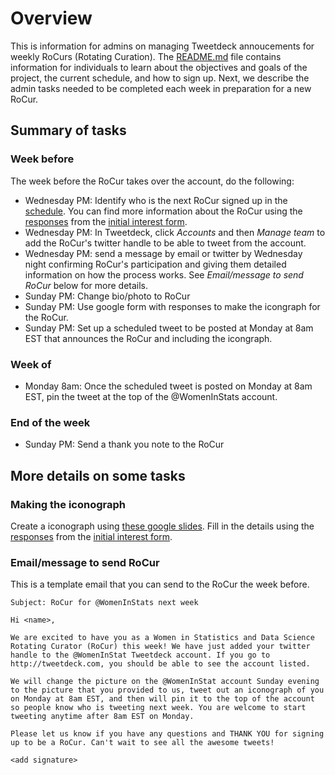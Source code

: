 # Overview 

This is information for admins on managing Tweetdeck annoucements for weekly RoCurs (Rotating Curation). 
The [README.md](README.md) file contains information for individuals to learn about the objectives and goals of the project, the current schedule, and how to sign up. 
Next, we describe the admin tasks needed to be completed each week in preparation for a new RoCur.  

## Summary of tasks

### Week before 

The week before the RoCur takes over the account, do the following: 

- Wednesday PM: Identify who is the next RoCur signed up in the [schedule](https://docs.google.com/spreadsheets/d/1wxjdP5EMimDbDrJIK1rY_adquD3MqZD__wT9oLosxZQ/edit?usp=sharing). You can find more information about the RoCur using the [responses](https://docs.google.com/spreadsheets/d/11HUV3BQ3uLykiFEKRH6LbbdCPZbxOWuo7VGJA42J0HY/edit?usp=sharing) from the [initial interest form](https://docs.google.com/forms/d/1FUgoURqZADAp7V5ir6Gx1DVxoJ1Ywe9i60ZuuJ1bUII/edit?usp=sharing).
- Wednesday PM: In Tweetdeck, click _Accounts_ and then _Manage team_ to add the RoCur's twitter handle to be able to tweet from the account. 
- Wednesday PM: send a message by email or twitter by Wednesday night confirming RoCur's participation and giving them detailed information on how the process works. See _Email/message to send RoCur_ below for more details. 
- Sunday PM: Change bio/photo to RoCur
- Sunday PM: Use google form with responses to make the icongraph for the RoCur. 
- Sunday PM: Set up a scheduled tweet to be posted at Monday at 8am EST that announces the RoCur and including the icongraph. 

### Week of

- Monday 8am: Once the scheduled tweet is posted on Monday at 8am EST, pin the tweet at the top of the @WomenInStats account.

### End of the week 

- Sunday PM: Send a thank you note to the RoCur

## More details on some tasks

### Making the iconograph 

Create a iconograph using [these google slides](https://docs.google.com/presentation/d/12ogw03hgp42QKHSW3zLt-xE567uZM54vDCauuxhVnuQ/edit?usp=sharing). 
Fill in the details using the [responses](https://docs.google.com/spreadsheets/d/11HUV3BQ3uLykiFEKRH6LbbdCPZbxOWuo7VGJA42J0HY/edit?usp=sharing) from the [initial interest form](https://docs.google.com/forms/d/1FUgoURqZADAp7V5ir6Gx1DVxoJ1Ywe9i60ZuuJ1bUII/edit?usp=sharing). 

### Email/message to send RoCur

This is a template email that you can send to the RoCur the week before. 

```
Subject: RoCur for @WomenInStats next week

Hi <name>, 

We are excited to have you as a Women in Statistics and Data Science Rotating Curator (RoCur) this week! We have just added your twitter handle to the @WomenInStat Tweetdeck account. If you go to http://tweetdeck.com, you should be able to see the account listed.

We will change the picture on the @WomenInStat account Sunday evening to the picture that you provided to us, tweet out an iconograph of you on Monday at 8am EST, and then will pin it to the top of the account so people know who is tweeting next week. You are welcome to start tweeting anytime after 8am EST on Monday. 

Please let us know if you have any questions and THANK YOU for signing up to be a RoCur. Can't wait to see all the awesome tweets!

<add signature>
```